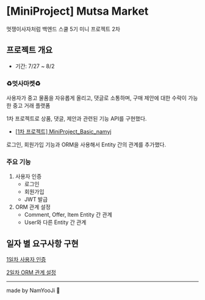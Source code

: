# [MiniProject] Mutsa Market
멋쟁이사자처럼 백엔드 스쿨 5기 미니 프로젝트 2차
<br>

## 프로젝트 개요

- 기간: 7/27 ~ 8/2

### ♻️멋사마켓♻️

사용자가 중고 물품을 자유롭게 올리고, 댓글로 소통하며, 구매 제안에 대한 수락이 가능한 중고 거래 플랫폼

1차 프로젝트로 상품, 댓글, 제안과 관련된 기능 API를 구현했다.

- [[1차 프로젝트] MiniProject_Basic_namyj](https://github.com/likelion-backend-5th/MiniProject_Basic_NamYooJI.git)

로그인, 회원가입 기능과  ORM을 사용해서 Entity 간의 관계를 추가했다.

### 주요 기능

1. 사용자 인증
   - 로그인
   - 회원가입
   - JWT 발급
2. ORM 관계 설정
   - Comment, Offer, Item Entity 간 관계
   - User와 다른 Entity 간 관계

## 일자 별 요구사항 구현

[1일차 사용자 인증](https://hill-bull-85d.notion.site/1-4fa98fbd58084534b07572dd7b3be9c5?pvs=4)

[2일차 ORM 관계 설정](https://hill-bull-85d.notion.site/2-ORM-68fee78f06134319a70832384ab35846?pvs=4)

---
made by NamYooJi 🍊